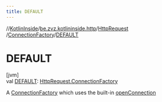 ```yaml
---
title: DEFAULT
---
```

//[KotlinInside](../../../../index.html)/[be.zvz.kotlininside.http](../../index.html)/[HttpRequest](../index.html)
/[ConnectionFactory](index.html)/[DEFAULT](-d-e-f-a-u-l-t.html)

# DEFAULT

[jvm]\
val [DEFAULT](-d-e-f-a-u-l-t.html): [HttpRequest.ConnectionFactory](index.html)

A [ConnectionFactory](index.html) which uses the
built-in [openConnection](https://docs.oracle.com/javase/7/docs/api/java/net/URL.html#openConnection())




